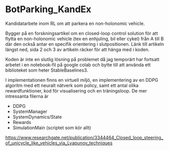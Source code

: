 # BotParking_KandEx
Kandidatarbete inom RL om att parkera en non-holonomic vehicle.


Bygger på en forskningsartikel om en closed-loop control solution för att flytta en non-holonomic vehicle (tex en enhjuling, bil eller cykel) från A till B där den också antar en specifik orientering i slutpositionen. Länk till artikeln längst ned, sida 2 och 3 av artikeln räcker för att hänga med i koden.

Koden är inte en slutlig lösning på problemet då jag temporärt har fortsatt arbetet i en notebook-fil på google colab och bytte till att använda ett biblioteket som heter StableBaselines3.

I implementationen finns en virtuell miljö, en implementering av en DDPG algoritm med ett neuralt nätverk som policy, samt ett antal olika rewardfunktioner, kod för visualisering och en träningsloop. De mer intressanta filerna är 
  - DDPG
  - SystemManager
  - SystemDynamics/State
  - Rewards
  - SimulationMain (scriptet som kör allt)

https://www.researchgate.net/publication/3344464_Closed_loop_steering_of_unicycle_like_vehicles_via_Lyapunov_techniques
